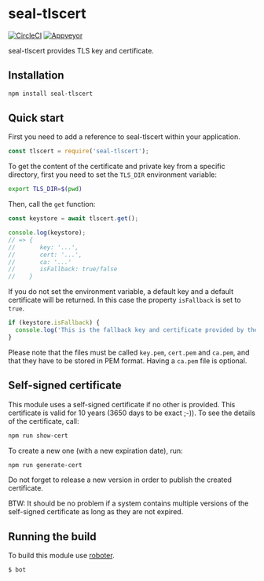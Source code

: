 # seal-tlscert

[![CircleCI](https://circleci.com/gh/sealsystems/seal-tlscert.svg?style=svg)](https://circleci.com/gh/sealsystems/seal-tlscert)
[![Appveyor](https://ci.appveyor.com/api/projects/status/dppvysvpsac398h0?svg=true)](https://ci.appveyor.com/project/Plossys/seal-tlscert)

seal-tlscert provides TLS key and certificate.

## Installation

```bash
npm install seal-tlscert
```

## Quick start

First you need to add a reference to seal-tlscert within your application.

```javascript
const tlscert = require('seal-tlscert');
```

To get the content of the certificate and private key from a specific directory, first you need to set the `TLS_DIR` environment variable:

```bash
export TLS_DIR=$(pwd)
```

Then, call the `get` function:

```javascript
const keystore = await tlscert.get();

console.log(keystore);
// => {
//       key: '...',
//       cert: '...',
//       ca: '...'
//       isFallback: true/false
//    }
```

If you do not set the environment variable, a default key and a default certificate will be returned. In this case the property `isFallback` is set to `true`.

```javascript
if (keystore.isFallback) {
  console.log('This is the fallback key and certificate provided by the module.');
}
```

Please note that the files must be called `key.pem`, `cert.pem` and `ca.pem`, and that they have to be stored in PEM format. Having a `ca.pem` file is optional.

## Self-signed certificate

This module uses a self-signed certificate if no other is provided. This certificate is valid for 10 years (3650 days to be exact ;-)). To see the details of the certificate, call:

```bash
npm run show-cert
```

To create a new one (with a new expiration date), run:

```bash
npm run generate-cert
```

Do not forget to release a new version in order to publish the created certificate.

BTW: It should be no problem if a system contains multiple versions of the self-signed certificate as long as they are not expired.

## Running the build

To build this module use [roboter](https://www.npmjs.com/package/roboter).

```bash
$ bot
```
